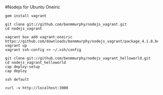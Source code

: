 #Nodejs for Ubuntu Oneiric

    gem install vagrant
    
    git clone git://github.com/benmmurphy/nodejs_vagrant.git
    cd nodejs_vagrant
    
    vagrant box add vagrant-oneiric https://github.com/downloads/benmmurphy/nodejs_vagrant/package_4.1.8.box
    vagrant up
    vagrant ssh-config >> ~/.ssh/config

    git clone git://github.com/benmmurphy/nodejs_vagrant_helloworld.git
    cd nodejs_vagrant_helloworld
    cap deploy:setup
    cap deploy

    ssh default

    curl -v http://localhost:3000



